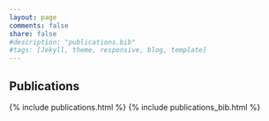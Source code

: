 ```yaml
---
layout: page
comments: false
share: false
#description: "publications.bib"
#tags: [Jekyll, theme, responsive, blog, template]
---
```


## Publications
{% include publications.html %}
{% include publications_bib.html %}
